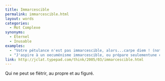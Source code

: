 ```yaml
---
title: Immarcescible
permalink: immarcescible.html
layout: words
categories:
  - Mot Complexe
synonyms:
  - Éternel
  - Inusable
examples:
  - "Votre pétulance n'est pas immarcescible, alors...carpe diem ! (notez le paralogisme) (cf. Histoires)"
  - "J'aspire à un oecuménisme immarcescible, ou prépare seulementune célébrité (disons une gloriole) qui sera un jour peut-êtreposthume (diantre, quelle fatuité exacerbée !)..."
link: http://jclat.typepad.com/think/2005/03/immarcescible.html
---
```


Qui ne peut se flétrir, au propre et au figuré. 
